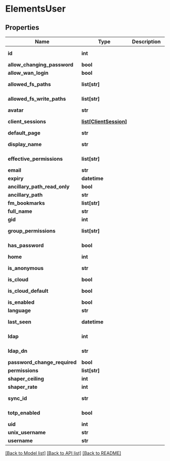 # ElementsUser

## Properties

Name | Type | Description | Notes
------------ | ------------- | ------------- | -------------
**id** | **int** |  | [optional] [readonly] 
**allow_changing_password** | **bool** |  | [optional] 
**allow_wan_login** | **bool** |  | [optional] 
**allowed_fs_paths** | **list[str]** |  | [optional] [readonly] 
**allowed_fs_write_paths** | **list[str]** |  | [optional] [readonly] 
**avatar** | **str** |  | [optional] 
**client_sessions** | [**list[ClientSession]**](ClientSession.md) |  | [optional] [readonly] 
**default_page** | **str** |  | [optional] 
**display_name** | **str** |  | [optional] [readonly] 
**effective_permissions** | **list[str]** |  | [optional] [readonly] 
**email** | **str** |  | [optional] 
**expiry** | **datetime** |  | [optional] 
**ancillary_path_read_only** | **bool** |  | [optional] 
**ancillary_path** | **str** |  | [optional] 
**fm_bookmarks** | **list[str]** |  | [optional] 
**full_name** | **str** |  | [optional] 
**gid** | **int** |  | [optional] 
**group_permissions** | **list[str]** |  | [optional] [readonly] 
**has_password** | **bool** |  | [optional] [readonly] 
**home** | **int** |  | [optional] 
**is_anonymous** | **str** |  | [optional] [readonly] 
**is_cloud** | **bool** |  | [optional] 
**is_cloud_default** | **bool** |  | [optional] [readonly] 
**is_enabled** | **bool** |  | [optional] 
**language** | **str** |  | [optional] 
**last_seen** | **datetime** |  | [optional] [readonly] 
**ldap** | **int** |  | [optional] [readonly] 
**ldap_dn** | **str** |  | [optional] [readonly] 
**password_change_required** | **bool** |  | [optional] 
**permissions** | **list[str]** |  | 
**shaper_ceiling** | **int** |  | [optional] 
**shaper_rate** | **int** |  | [optional] 
**sync_id** | **str** |  | [optional] [readonly] 
**totp_enabled** | **bool** |  | [optional] [readonly] 
**uid** | **int** |  | [optional] 
**unix_username** | **str** |  | [optional] 
**username** | **str** |  | 

[[Back to Model list]](../#documentation-for-models) [[Back to API list]](../#documentation-for-api-endpoints) [[Back to README]](../)



